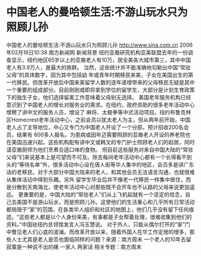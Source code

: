 # 中国老人的曼哈顿生活:不游山玩水只为照顾儿孙

中国老人的曼哈顿生活:不游山玩水只为照顾儿孙
http://www.sina.com.cn 2006年02月16日10:38 南方新闻网
新闻背景
纽约亚裔研究机构亚美联盟去年的一份调查显示，纽约地区65岁以上的亚裔老人有10万，居全美各大城市第三，其中中国老人有3.9万人，是最大的族群。
当然，这些统计并不能准确地勾勒出中国“常驻父母”的具体数字，因为其中包括幼
年或青年时期移民来美，子女在美国出生的第一代移民。但改革开放后中国来美留学人数的逐年递增带来的父母移民无疑是其中一个重要的组成部分。目前刚刚或即将拿到学位的留学生，大部分是计划生育政策下的独生子女，他们选择留美工作意味着父母别无选择。
美国老年服务机构已经意识到了中国老人的增长对服务业的需求。在纽约，政府资助的很多老年活动中心增聘了讲中文的服务人员，增设了
麻将、太极拳等中式活动项目。纽约布鲁克林区Homecrest老年活动中心，之前会员以犹太老人为主，但从两年前开始，中国老人占了主导地位，中心又专门为中国老人开设了一个分部，预计招收200名会员，结果有 600多人报名。为患病或因年迈需要照顾的亚裔老人开设的养老院也在美国迅速兴起，这些机构配有讲中文或韩文的专门护士照顾老人们的起居，同时请亚裔厨师为他们烹煮合适口味的食物。
但目前这些服务对来自中国大陆的“常驻父母”们来说基本上是可望而不可及。除去每间老年活动中心都有一个长得看不到头的“等待名单”外，很多活动中心设在唐人街等华人集中的地区，会员多是讲广东话的老移民，对于大部分中国大陆来的老人，和其他会员无法语言沟通，也就很难从集体活动中得到乐趣。另外
留学生毕业后并不像老一代移民一样集中居住，而是分散到天南海北，使老年活动中心对那些既不会开车也不认路的父母来说更加遥远。
更重要的是，中国大陆的“常驻老人”们从上飞机起就有一个坚定的信念，自己去美国不是游山玩水，而是照顾儿孙。这使他们的生活重心和几乎所有日常活动都局限于“家”的范围，在各类华人组织和社区的地图上，他们几乎没有留下任何痕迹。“这些老人都是以个人身份来美，有事都是子女帮着处理，很难收集到他们的资料。”中国驻纽约总领馆发言人冯玉慧说。
对于外人，只能从偶尔打开的“家”门中瞥见老人们心底的波澜。而改革开放以来，随着外国人在华工作定居的增多，那些人士尤其是老人是否也面临同样的问题？来源：南方周末
一个老人的10年去留
寂寞是一种说不出的痛
一家人 两家话
相关专题：南方周末 

